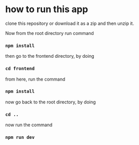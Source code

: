 # how to run this app

clone this repository or download it as a zip and then unzip it.

Now from the root directory run command

### `npm install`

then go to the frontend directory, by doing

### `cd frontend`

from here, run the command

### `npm install`

now go back to the root directory, by doing

### `cd ..`

now run the command

### `npm run dev`
